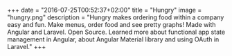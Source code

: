 +++
date = "2016-07-25T00:52:37+02:00"
title = "Hungry"
image = "hungry.png"
description = "Hungry makes ordering food within a company easy and fun. Make menus, order food and see pretty graphs! Made with Angular and Laravel. Open Source. Learned more about functional app state management in Angular, about Angular Material library and using OAuth in Laravel."
+++

